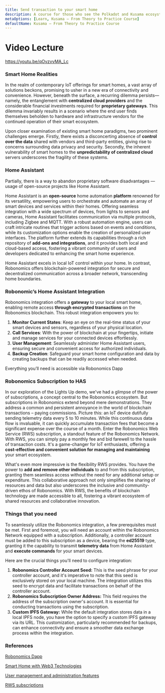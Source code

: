 ```yaml
---
title: Send transaction to your smart home
description: A course for those who see the Polkadot and Kusama ecosystem for the first time.
metaOptions: [Learn, Kusama — From Theory to Practice Course]
defaultName: Kusama — From Theory to Practice Course
---
```


# Video Lecture

https://youtu.be/qOvzvvMA_Lc

<Spoiler title="<h2 style='display: inline;' >Lesson 20. Send transaction to your smart home</h2>">

### Smart Home Realities

In the realm of contemporary IoT offerings for smart homes, a vast array of solutions beckons, promising to usher in a new era of connectivity and convenience. However, beneath the surface, a recurring dilemma persists—namely, the entanglement with **centralized cloud providers** and the considerable financial investments required for **proprietary gateways**. This dilemma invariably results in a scenario where the end user finds themselves beholden to hardware and infrastructure vendors for the continued operation of their smart ecosystem. 

Upon closer examination of existing smart home paradigms, two prominent challenges emerge. Firstly, there exists a disconcerting absence of **control over the data** shared with vendors and third-party entities, giving rise to concerns surrounding data privacy and security. 
Secondly, the inherent vulnerability of smart homes to the **unpredictability of centralized cloud** servers underscores the fragility of these systems. 

### Home Assistant

Partially, there is a way to abandon proprietary software disadvantages — usage of open-source projects like Home Assistant.

Home Assistant is an **open-source** home automation **platform** renowned for its versatility, empowering users to orchestrate and automate an array of smart devices and services within their homes. Offering seamless integration with a wide spectrum of devices, from lights to sensors and cameras, Home Assistant facilitates communication via multiple protocols, including Zigbee and MQTT. With a robust automation engine, users can craft intricate routines that trigger actions based on events and conditions, while its customization options enable the creation of personalized user interfaces. The platform further extends its capabilities through a rich repository of **add-ons and integrations**, and it provides both local and cloud-based access, fostering a vibrant community of users and developers dedicated to enhancing the smart home experience.

Home Assistant excels in local IoT control within your home. In contrast, Robonomics offers blockchain-powered integration for secure and decentralized communication across a broader network, transcending home boundaries.

### Robonomic’s Home Assistant Integration

Robonomics integration offers a **gateway** to your local smart home, enabling remote access **through encrypted transactions** on the Robonomics blockchain. This robust integration empowers you to:

1. **Monitor Current States**: Keep an eye on the real-time status of your smart devices and sensors, regardless of your physical location.
2. **Call Services**: With the power of blockchain at your fingertips, initiate and manage services for your connected devices effortlessly.
3. **User Management**: Seamlessly administer Home Assistant users, ensuring secure and convenient access for authorized individuals.
4. **Backup Creation**: Safeguard your smart home configuration and data by creating backups that can be readily accessed when needed. 

Everything you’ll need is accessible via Robonomics Dapp

<LessonImages src="kusama-theory-practice/lesson20-scheme.png" alt=""/>

### Robonomics Subscription to HAS

In our exploration of the Lights Up demo, we've had a glimpse of the power of subscriptions, a concept central to the Robonomics ecosystem. But subscriptions in Robonomics extend beyond mere demonstrations. They address a common and persistent annoyance in the world of blockchain transactions – paying commissions. Picture this: an IoT device dutifully sending telemetry data every 5 to 10 minutes. While this continuous data flow is invaluable, it can quickly accumulate transaction fees that become a significant expense over the course of a month. Enter the Robonomics Web Service (RWS) subscription, a standout feature of the Robonomics Network. With RWS, you can simply pay a monthly fee and bid farewell to the hassle of transaction costs. It's a game-changer for IoT enthusiasts, offering a **cost-effective and convenient solution for managing and maintaining** your smart ecosystem.

What's even more impressive is the flexibility RWS provides. You have the power to **add and remove other individuals** to and from this subscription, granting them seamless access without the need for any additional setup or expenditure. This collaborative approach not only simplifies the sharing of resources and data but also underscores the inclusive and community-driven ethos of Robonomics. With RWS, the benefits of blockchain technology are made accessible to all, fostering a vibrant ecosystem of shared resources and collaborative innovation.

### Things that you need

To seamlessly utilize the Robonomics integration, a few prerequisites must be met. First and foremost, you will need an account within the Robonomics Network equipped with a subscription. Additionally, a controller account must be added to this subscription as a device, bearing the **ed25519** type, granting it the capability to transmit **telemetry data** from Home Assistant and **execute commands** for your smart devices.

Here are the crucial things you'll need to configure integration:

1. **Robonomics Controller Account Seed:** This is the seed phrase for your controller account, and it's imperative to note that this seed is exclusively stored on your local machine. The integration utilizes this seed to encrypt data and facilitate transactions on behalf of the controller account.
2. **Robonomics Subscription Owner Address:** This field requires the address of the subscription owner's account. It is essential for conducting transactions using the subscription.
3. **Custom IPFS Gateway:** While the default integration stores data in a local IPFS node, you have the option to specify a custom IPFS gateway via its URL. This customization, particularly recommended for backups, can enhance connectivity and ensure a smoother data exchange process within the integration.

### References

[Robonomics Dapp](https://dapp.robonomics.network/#/)

[Smart Home with Web3 Technologies](https://wiki.robonomics.network/docs/robonomics-smart-home-overview/#secure-iot-with-blockchain)

[User management and administration features](https://www.notion.so/Robonomics-89eff6cb75ac4b9680ca943ca2c332cd?pvs=21)

[RWS subscriptions](https://wiki.robonomics.network/docs/subscription-launch)

</Spoiler>


<FeedbackBlock 
formUrl="https://faas-fra1-afec6ce7.doserverless.co/api/v1/web/fn-18e93402-1ffe-47e8-be1d-e28a6ac871f1/default/Feedback"
lessonLabel="has"
/>